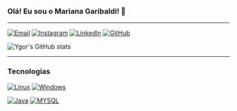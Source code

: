 ### Olá! Eu sou o Mariana Garibaldi! 👋
_____________________________________________________________________________________________________________________________________________________________________________
[![Email](https://img.shields.io/badge/Gmail-D14836?style=for-the-badge&logo=gmail&logoColor=white)](https://www.ygorb.dev@gmail.com) 
[![Instagram](https://img.shields.io/badge/Instagram-E4405F?style=for-the-badge&logo=instagram&logoColor=white
)]()
[![Linkedln](https://img.shields.io/badge/LinkedIn-0077B5?style=for-the-badge&logo=linkedin&logoColor=white
)]()
[![GitHub](https://img.shields.io/badge/GitHub-100000?style=for-the-badge&logo=github&logoColor=white
)]()

![Ygor's GitHub stats](https://github-readme-stats.vercel.app/api?username=Mikissmi&show_icons=true&theme=tokyonight)

__________________________________________________________________________________________________________________________________________________________________________

### Tecnologias

[![Linux](https://img.shields.io/badge/Linux-FCC624?style=for-the-badge&logo=linux&logoColor=black)]()
[![Windows](https://img.shields.io/badge/Windows-0078D6?style=for-the-badge&logo=windows&logoColor=white)]()

[![Java](https://img.shields.io/badge/Java-ED8B00?style=for-the-badge&logo=openjdk&logoColor=white)]()
[![MYSQL](https://img.shields.io/badge/MySQL-00000F?style=for-the-badge&logo=mysql&logoColor=white)]()


